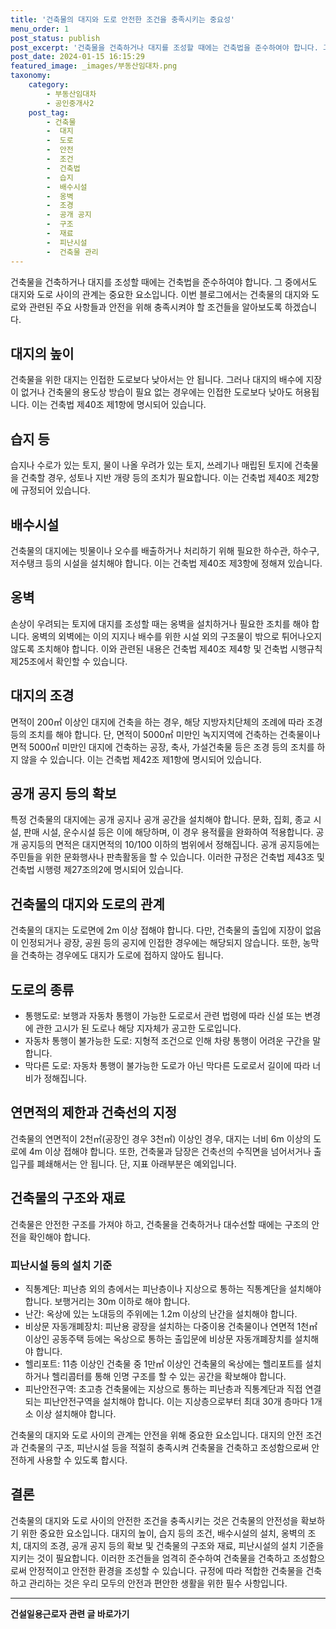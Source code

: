 ```yaml
---
title: '건축물의 대지와 도로 안전한 조건을 충족시키는 중요성'
menu_order: 1
post_status: publish
post_excerpt: '건축물을 건축하거나 대지를 조성할 때에는 건축법을 준수하여야 합니다. 그 중에서도 대지와 도로 사이의 관계는 중요한 요소입니다. 이번 블로그에서는 건축물의 대지와 도로와 관련된 주요 사항들과 안전을 위해 충족시켜야 할 조건들을 알아보도록 하겠습니다.'
post_date: 2024-01-15 16:15:29
featured_image: _images/부동산임대차.png
taxonomy:
    category:
        - 부동산임대차
        - 공인중개사2
    post_tag:
        - 건축물
        -  대지
        -  도로
        -  안전
        -  조건
        -  건축법
        -  습지
        -  배수시설
        -  옹벽
        -  조경
        -  공개 공지
        -  구조
        -  재료
        -  피난시설
        -  건축물 관리
---
```




건축물을 건축하거나 대지를 조성할 때에는 건축법을 준수하여야 합니다. 그 중에서도 대지와 도로 사이의 관계는 중요한 요소입니다. 이번 블로그에서는 건축물의 대지와 도로와 관련된 주요 사항들과 안전을 위해 충족시켜야 할 조건들을 알아보도록 하겠습니다.

## 대지의 높이

건축물을 위한 대지는 인접한 도로보다 낮아서는 안 됩니다. 그러나 대지의 배수에 지장이 없거나 건축물의 용도상 방습이 필요 없는 경우에는 인접한 도로보다 낮아도 허용됩니다. 이는 건축법 제40조 제1항에 명시되어 있습니다.

## 습지 등

습지나 수로가 있는 토지, 물이 나올 우려가 있는 토지, 쓰레기나 매립된 토지에 건축물을 건축할 경우, 성토나 지반 개량 등의 조치가 필요합니다. 이는 건축법 제40조 제2항에 규정되어 있습니다.

## 배수시설

건축물의 대지에는 빗물이나 오수를 배출하거나 처리하기 위해 필요한 하수관, 하수구, 저수탱크 등의 시설을 설치해야 합니다. 이는 건축법 제40조 제3항에 정해져 있습니다.

## 옹벽

손상이 우려되는 토지에 대지를 조성할 때는 옹벽을 설치하거나 필요한 조치를 해야 합니다. 옹벽의 외벽에는 이의 지지나 배수를 위한 시설 외의 구조물이 밖으로 튀어나오지 않도록 조치해야 합니다. 이와 관련된 내용은 건축법 제40조 제4항 및 건축법 시행규칙 제25조에서 확인할 수 있습니다.

## 대지의 조경

면적이 200㎡ 이상인 대지에 건축을 하는 경우, 해당 지방자치단체의 조례에 따라 조경 등의 조치를 해야 합니다. 단, 면적이 5000㎡ 미만인 녹지지역에 건축하는 건축물이나 면적 5000㎡ 미만인 대지에 건축하는 공장, 축사, 가설건축물 등은 조경 등의 조치를 하지 않을 수 있습니다. 이는 건축법 제42조 제1항에 명시되어 있습니다.

## 공개 공지 등의 확보

특정 건축물의 대지에는 공개 공지나 공개 공간을 설치해야 합니다. 문화, 집회, 종교 시설, 판매 시설, 운수시설 등은 이에 해당하며, 이 경우 용적률을 완화하여 적용합니다. 공개 공지등의 면적은 대지면적의 10/100 이하의 범위에서 정해집니다. 공개 공지등에는 주민들을 위한 문화행사나 판촉활동을 할 수 있습니다. 이러한 규정은 건축법 제43조 및 건축법 시행령 제27조의2에 명시되어 있습니다.

## 건축물의 대지와 도로의 관계

건축물의 대지는 도로면에 2m 이상 접해야 합니다. 다만, 건축물의 출입에 지장이 없음이 인정되거나 광장, 공원 등의 공지에 인접한 경우에는 해당되지 않습니다. 또한, 농막을 건축하는 경우에도 대지가 도로에 접하지 않아도 됩니다.

## 도로의 종류

- 통행도로: 보행과 자동차 통행이 가능한 도로로서 관련 법령에 따라 신설 또는 변경에 관한 고시가 된 도로나 해당 지자체가 공고한 도로입니다.
- 자동차 통행이 불가능한 도로: 지형적 조건으로 인해 차량 통행이 어려운 구간을 말합니다.
- 막다른 도로: 자동차 통행이 불가능한 도로가 아닌 막다른 도로로서 길이에 따라 너비가 정해집니다.

## 연면적의 제한과 건축선의 지정

건축물의 연면적이 2천㎡(공장인 경우 3천㎡) 이상인 경우, 대지는 너비 6m 이상의 도로에 4m 이상 접해야 합니다. 또한, 건축물과 담장은 건축선의 수직면을 넘어서거나 출입구를 폐쇄해서는 안 됩니다. 단, 지표 아래부분은 예외입니다.

## 건축물의 구조와 재료

건축물은 안전한 구조를 가져야 하고, 건축물을 건축하거나 대수선할 때에는 구조의 안전을 확인해야 합니다.

### 피난시설 등의 설치 기준

- 직통계단: 피난층 외의 층에서는 피난층이나 지상으로 통하는 직통계단을 설치해야 합니다. 보행거리는 30m 이하로 해야 합니다.
- 난간: 옥상에 있는 노대등의 주위에는 1.2m 이상의 난간을 설치해야 합니다.
- 비상문 자동개폐장치: 피난용 광장을 설치하는 다중이용 건축물이나 연면적 1천㎡ 이상인 공동주택 등에는 옥상으로 통하는 출입문에 비상문 자동개폐장치를 설치해야 합니다.
- 헬리포트: 11층 이상인 건축물 중 1만㎡ 이상인 건축물의 옥상에는 헬리포트를 설치하거나 헬리콥터를 통해 인명 구조를 할 수 있는 공간을 확보해야 합니다.
- 피난안전구역: 초고층 건축물에는 지상으로 통하는 피난층과 직통계단과 직접 연결되는 피난안전구역을 설치해야 합니다. 이는 지상층으로부터 최대 30개 층마다 1개소 이상 설치해야 합니다.

건축물의 대지와 도로 사이의 관계는 안전을 위해 중요한 요소입니다. 대지의 안전 조건과 건축물의 구조, 피난시설 등을 적절히 충족시켜 건축물을 건축하고 조성함으로써 안전하게 사용할 수 있도록 합시다.

## 결론

건축물의 대지와 도로 사이의 안전한 조건을 충족시키는 것은 건축물의 안전성을 확보하기 위한 중요한 요소입니다. 대지의 높이, 습지 등의 조건, 배수시설의 설치, 옹벽의 조치, 대지의 조경, 공개 공지 등의 확보 및 건축물의 구조와 재료, 피난시설의 설치 기준을 지키는 것이 필요합니다. 이러한 조건들을 엄격히 준수하여 건축물을 건축하고 조성함으로써 안정적이고 안전한 환경을 조성할 수 있습니다. 규정에 따라 적합한 건축물을 건축하고 관리하는 것은 우리 모두의 안전과 편안한 생활을 위한 필수 사항입니다.
<!-- wp:separator -->
<hr class="wp-block-separator has-alpha-channel-opacity"/>
<!-- /wp:separator -->

<!-- wp:group {"backgroundColor":"base","layout":{"type":"constrained"}} -->
<div class="wp-block-group has-base-background-color has-background"><!-- wp:paragraph {"align":"center","fontSize":"medium"} -->
<p class="has-text-align-center has-large-font-size"><strong>건설일용근로자 관련 글 바로가기</strong></p>
<!-- /wp:paragraph -->


<!-- wp:latest-posts
{"categories":[{"id":9606,"count":19,"description":"","link":"https://uknowlaw.com/category/%ea%b1%b4%ec%84%a4%ec%9d%bc%ec%9a%a9%ea%b7%bc%eb%a1%9c%ec%9e%90/","name":"건설일용근로자","slug":"건설일용근로자","taxonomy":"category","parent":0,"meta":[],"_links":{"self":[{"href":"https://uknowlaw.com/wp-json/wp/v2/categories/9606"}],"collection":[{"href":"https://uknowlaw.com/wp-json/wp/v2/categories"}],"about":[{"href":"https://uknowlaw.com/wp-json/wp/v2/taxonomies/category"}],"wp:post_type":[{"href":"https://uknowlaw.com/wp-json/wp/v2/posts?categories=9606"}],"curies":[{"name":"wp","href":"https://api.w.org/{rel}","templated":true}]}}],"postsToShow":100,"excerptLength":28,"postLayout":"grid","columns":2,"featuredImageAlign":"left","featuredImageSizeSlug":"large","fontSize":"small"} /--></div>
<!-- /wp:group -->